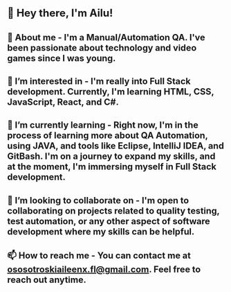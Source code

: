 <body>
    <h1><span style="font-size: 24px;">👋 Hey there, I'm Ailu!</span></h1>
    <h2><span style="font-size: 20px;">🧐 About me - I'm a Manual/Automation QA. I've been passionate about technology and video games since I was young.</span></h2>
    <h2><span style="font-size: 20px;">👀 I’m interested in - I'm really into Full Stack development. Currently, I'm learning HTML, CSS, JavaScript, React, and C#.</span></h2>
    <h2><span style="font-size: 20px;">🌱 I’m currently learning - Right now, I'm in the process of learning more about QA Automation, using JAVA, and tools like Eclipse, IntelliJ IDEA, and GitBash. I'm on a journey to expand my skills, and at the moment, I'm immersing myself in Full Stack development.</span></h2>
    <h2><span style="font-size: 20px;">💞 I’m looking to collaborate on - I'm open to collaborating on projects related to quality testing, test automation, or any other aspect of software development where my skills can be helpful.</span></h2>
    <h2><span style="font-size: 20px;">📫 How to reach me - You can contact me at <a href="mailto:ososotroskiaileenx.fl@gmail.com">ososotroskiaileenx.fl@gmail.com</a>. Feel free to reach out anytime.</span></h2>
    <!--
    <h2><span style="font-size: 20px;">🕹️ Additionally, if you're a fellow gamer, you can connect with me on Steam X_FL: code invitation: <a href="https://s.team/p/hpjn-fvbm/HFQVDNCR">https://s.team/p/hpjn-fvbm/HFQVDNCR 1516846600</a>.</span></h2>
    -->
</body>
